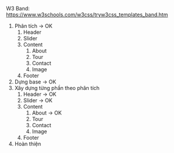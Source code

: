 W3 Band: https://www.w3schools.com/w3css/tryw3css_templates_band.htm

1. Phân tích -> OK
   1. Header
   2. Slider
   3. Content
      1. About
      2. Tour
      3. Contact
      4. Image
   4. Footer
2. Dựng base -> OK
3. Xây dựng từng phần theo phân tích
   1. Header -> OK
   2. Slider -> OK
   3. Content
      1. About -> OK
      2. Tour
      3. Contact
      4. Image
   4. Footer
4. Hoàn thiện
